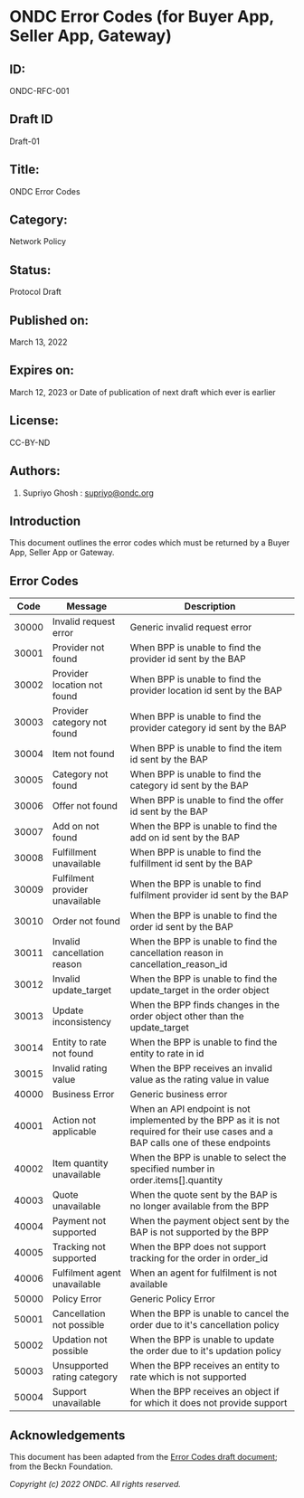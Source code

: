 # ONDC Error Codes (for Buyer App, Seller App, Gateway)

## ID: 
ONDC-RFC-001

## Draft ID
Draft-01

## Title:
ONDC Error Codes

## Category:
Network Policy

## Status:
Protocol Draft

## Published on:
March 13, 2022

## Expires on:
March 12, 2023 or Date of publication of next draft which ever is earlier

## License:
CC-BY-ND

## Authors:
1. Supriyo Ghosh : supriyo@ondc.org

## Introduction
  This document outlines the error codes which must be returned by a Buyer App, Seller App or Gateway. 

  ## Error Codes
  |**Code**|**Message**|**Description**|
  |---|---|---|
  |30000|Invalid request error|Generic invalid request error|
  |30001|Provider not found|When BPP is unable to find the provider id sent by the BAP|
  |30002|Provider location not found|When BPP is unable to find the provider location id sent by the BAP|
  |30003|Provider category not found|When BPP is unable to find the provider category id sent by the BAP|
  |30004|Item not found|When BPP is unable to find the item id sent by the BAP|
  |30005|Category not found|When BPP is unable to find the category id sent by the BAP|
  |30006|Offer not found|When BPP is unable to find the offer id sent by the BAP|
  |30007|Add on not found|When the BPP is unable to find the add on id sent by the BAP|
  |30008|Fulfillment unavailable|When BPP is unable to find the fulfillment id sent by the BAP|
  |30009|Fulfilment provider unavailable|When the BPP is unable to find fulfilment provider id sent by the BAP|
  |30010|Order not found|When the BPP is unable to find the order id sent by the BAP|
  |30011|Invalid cancellation reason|When the BPP is unable to find the cancellation reason in cancellation_reason_id|
  |30012|Invalid update_target|When the BPP is unable to find the update_target in the order object|
  |30013|Update inconsistency|When the BPP finds changes in the order object other than the update_target|
  |30014|Entity to rate not found|When the BPP is unable to find the entity to rate in id|
  |30015|Invalid rating value|When the BPP receives an invalid value as the rating value in value|
  |40000|Business Error|Generic business error|
  |40001|Action not applicable|When an API endpoint is not implemented by the BPP as it is not required for their use cases and a BAP calls one of these endpoints|
  |40002|Item quantity unavailable|When the BPP is unable to select the specified number in order.items[].quantity|
  |40003|Quote unavailable|When the quote sent by the BAP is no longer available from the BPP|
  |40004|Payment not supported|When the payment object sent by the BAP is not supported by the BPP|
  |40005|Tracking not supported|When the BPP does not support tracking for the order in order_id|
  |40006|Fulfilment agent unavailable|When an agent for fulfilment is not available|
  |50000|Policy Error|Generic Policy Error|
  |50001|Cancellation not possible|When the BPP is unable to cancel the order due to it's cancellation policy|
  |50002|Updation not possible|When the BPP is unable to update the order due to it's updation policy|
  |50003|Unsupported rating category|When the BPP receives an entity to rate which is not supported|
  |50004|Support unavailable|When the BPP receives an object if for which it does not provide support|

  ## Acknowledgements
  This document has been adapted from the [Error Codes draft document](https://github.com/beckn/protocol-specifications/blob/draft/docs/protocol-drafts/BECKN-RFC-005-Error-Codes-Draft-01.md); from the Beckn Foundation.

*Copyright (c) 2022 ONDC. All rights reserved.*
